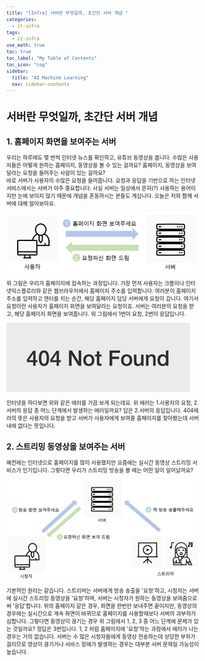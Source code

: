 ```yaml
---
title: "[Infra] 서버란 무엇일까, 초간단 서버 개념 " 
categories:
  - it-infra
tags:
  - it-infra
use_math: true
toc: true
toc_label: "My Table of Contents"
toc_icon: "cog"
sidebar:
  title: "AI Machine Learning"
  nav: sidebar-contents
---
```


# 서버란 무엇일까, 초간단 서버 개념

## 1. 홈페이지 화면을 보여주는 서버

우리는 하루에도 몇 번씩 인터넷 뉴스를 확인하고, 유튜브 동영상을 봅니다. 
수많은 사용자들은 어떻게 원하는 홈페이지, 동영상을 볼 수 있는 걸까요? 
홈페이지, 동영상을 보여달라는 요청을 들어주는 사람이 있는 걸까요?  
바로 서버가 사용자의 수많은 요청을 들어줍니다. 
요청과 응답을 기반으로 하는 인터넷 서비스에서는 서버가 아주 중요합니다. 
사실 서버는 일상에서 흔히(?) 사용하는 용어이지만 눈에 보이지 않기 때문에 개념을 혼동하시는 분들도 계십니다. 
오늘은 저와 함께 서버에 대해 알아보아요. 

![figure01](/assets/images/server-concept/server01.JPG)

위 그림은 우리가 홈페이지에 접속하는 과정입니다. 
가장 먼저 사용자는 크롬이나 인터넷익스플로러와 같은 웹브라우저에서 홈페이지 주소를 입력합니다. 
여러분이 홈페이지 주소를 입력하고 엔터를 치는 순간, 해당 홈페이지 담당 서버에게 요청이 갑니다. 
여기서 요청이란 사용자가 홈페이지 화면을 보여달라는 요청이죠. 
서버는 여러분의 요청을 받고, 해당 홈페이지 화면을 보여줍니다. 
위 그림에서 1번이 요청, 2번이 응답입니다. 

![figure03](/assets/images/server-concept/server03.JPG)

인터넷을 하다보면 위와 같은 에러를 가끔 보게 되는데요. 
위 에러는 1.사용자의 요청, 2.서버의 응답 중 어느 단계에서 발생하는 에러일까요? 
답은 2.서버의 응답입니다. 404에러의 뜻은 사용자의 요청을 받고 서버가 사용자에게 보여줄 홈페이지를 찾아봤는데 서버내에 없다는 뜻입니다. 

## 2. 스트리밍 동영상을 보여주는 서버

예전에는 인터넷으로 홈페이지를 많이 사용했지만 요즘에는 실시간 동영상 스트리밍 서비스가 인기입니다. 
그렇다면 우리가 스트리밍 방송을 볼 때는 어떤 일이 일어날까요? 

![figure02](/assets/images/server-concept/server02.JPG)

기본적인 원리는 같습니다. 
스트리머는 서버에게 방송 송출을 '요청'하고, 시청자는 서버에 실시간 스트리밍 동영상을 '요청'하며, 
서버는 시청자가 원하는 동영상을 보여줌으로써 '응답'합니다. 
위의 홈페이지 같은 경우, 화면을 한번만 보내주면 끝이지만, 
동영상의 경우에는 실시간으로 계속 화면이 바뀌므로 홈페이지를 사용할때보다 서버의 과부하가 심합니다. 
그렇다면 동영상이 끊기는 경우 위 그림에서 1, 2, 3 중 어느 단계에 문제가 있는 것일까요?
정답은 3번입니다. 1, 2 처럼 홈페이지에 '요청'하는 과정에서 에러가 나는 경우는 거의 없습니다. 
서버는 수 많은 시청자들에게 동영상 전송하는데 상당한 부하가 걸리므로 
영상이 끊기거나 서비스 장애가 발생하는 경우는 대부분 서버 문제일 가능성이 높습니다.
